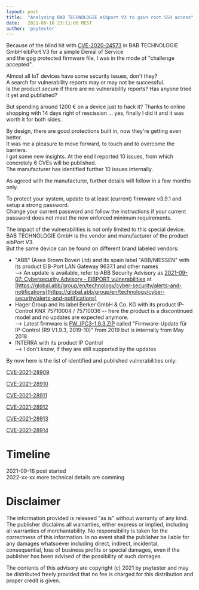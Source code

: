 ```yaml
---
layout: post
title:  "Analysing BAB TECHNOLOGIE eibport V3 to gain root SSH access"
date:   2021-09-16 23:11:00 MEST
author: 'psytester'
---
```


Because of the blind hit with [CVE-2020-24573](https://psytester.github.io/CVE-2020-24573/) in BAB TECHNOLOGIE GmbH eibPort V3 for a simple Denial of Service<br>
and the gpg protected firmware file, I was in the mode of "challenge accepted".

Almost all IoT devices have some security issues, don't they?<br>
A search for vulnerability reports may or may not be successful.<br>
Is the product secure if there are no vulnerability reports? Has anyone tried it yet and published?

But spending around 1200 € on a device just to hack it? Thanks to online shopping with 14 days right of rescission … yes, finally I did it and it was worth it for both sides. 

By design, there are good protections built in, now they're getting even better.<br>
It was me a pleasure to move forward, to touch and to overcome the barriers.<br>
I got some new insights. At the end I reported 10 issues, from which concretely 6 CVEs will be published.<br>
The manufacturer has identified further 10 issues internally.

As agreed with the manufacturer, further details will follow in a few months only.

To protect your system, update to at least (current) firmware v3.9.1 and setup a strong password.<br>
Change your current password and follow the instructions if your current password does not meet the now enforced minimum requirements.


The impact of the vulnerabilities is not only limited to this special device.<br>
BAB TECHNOLOGIE GmbH is the vendor and manufacturer of the product eibPort V3.<br>
But the same device can be found on different brand labeled vendors:
- "ABB" (Asea Brown Boveri Ltd) and its spain label "ABB/NIESSEN" with its product EIB-Port LAN Gateway 9637.1 and other names<br>
--> An update is available, refer to ABB Security Advisory as [2021-09-07: Cybersecurity Advisory - EIBPORT vulnerabilities](https://search.abb.com/library/Download.aspx?DocumentID=9AKK107992A7304&LanguageCode=en&DocumentPartId=&Action=Launch) at [https://global.abb/group/en/technology/cyber-security/alerts-and-notifications](https://global.abb/group/en/technology/cyber-security/alerts-and-notifications)
- Hager Group and its label Berker GmbH & Co. KG with its product IP-Control KNX 75710004 / 75710036 -- here the product is a discontinued model and no updates are expected anymore.<br>
--> Latest firmware is [FW_IPC3-1.9.3.ZIP](https://www.hager.de/files/download/0/23359840_1/0/FW_IPC3-1.9.3.ZIP) called "Firmware-Update für IP-Control (R9 V1.9.3, 2019-10)" from 2019 but is internally from May 2018
- INTERRA with its product IP Control<br>
--> I don't know, if they are still supported by the updates





By now here is the list of identified and published vulnerabilities only:

[CVE-2021-28909](https://psytester.github.io/CVE-2021-28909/)

[CVE-2021-28910](https://psytester.github.io/CVE-2021-28910/)

[CVE-2021-28911](https://psytester.github.io/CVE-2021-28911/)

[CVE-2021-28912](https://psytester.github.io/CVE-2021-28912/)

[CVE-2021-28913](https://psytester.github.io/CVE-2021-28913/)

[CVE-2021-28914](https://psytester.github.io/CVE-2021-28914/)


# Timeline
2021-09-16 post started<br>
2022-xx-xx more technical details are comming

# Disclaimer

The information provided is released "as is" without warranty of any kind. The publisher disclaims all warranties, either express or implied, including all warranties of merchantability. No responsibility is taken for the correctness of this information.
In no event shall the publisher be liable for any damages whatsoever including direct, indirect, incidental, consequential, loss of business profits or special damages, even if the publisher has been advised of the possibility of such damages.

The contents of this advisory are copyright (c) 2021 by psytester and may be distributed freely provided that no fee is charged for this distribution and proper credit is given.
